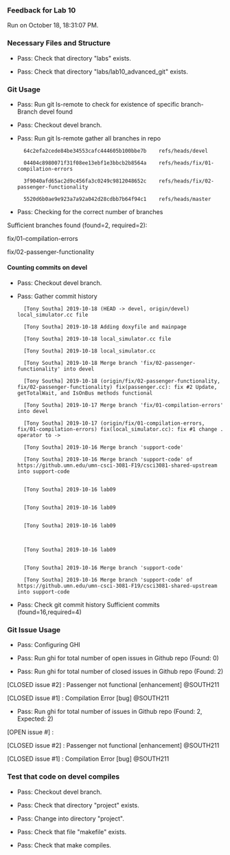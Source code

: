 ### Feedback for Lab 10

Run on October 18, 18:31:07 PM.


### Necessary Files and Structure

+ Pass: Check that directory "labs" exists.

+ Pass: Check that directory "labs/lab10_advanced_git" exists.


### Git Usage

+ Pass: Run git ls-remote to check for existence of specific branch- Branch devel found

+ Pass: Checkout devel branch.



+ Pass: Run git ls-remote gather all branches in repo

		64c2efa2cede84be34553cafc444605b100bbe7b	refs/heads/devel

		04404c8980071f31f08ee13ebf1e3bbcb2b8564a	refs/heads/fix/01-compilation-errors

		3f9040afd65ac2d9c456fa3c0249c9812048652c	refs/heads/fix/02-passenger-functionality

		5520d6b0ae9e923a7a92a042d28cdbb7b64f94c1	refs/heads/master



+ Pass: Checking for the correct number of branches

Sufficient branches found (found=2, required=2):

fix/01-compilation-errors

fix/02-passenger-functionality


#### Counting commits on devel

+ Pass: Checkout devel branch.



+ Pass: Gather commit history

		[Tony Southa] 2019-10-18 (HEAD -> devel, origin/devel) local_simulator.cc file 

		[Tony Southa] 2019-10-18 Adding doxyfile and mainpage 

		[Tony Southa] 2019-10-18 local_simulator.cc file 

		[Tony Southa] 2019-10-18 local_simulator.cc 

		[Tony Southa] 2019-10-18 Merge branch 'fix/02-passenger-functionality' into devel 

		[Tony Southa] 2019-10-18 (origin/fix/02-passenger-functionality, fix/02-passenger-functionality) fix(passenger.cc): fix #2 Update, getTotalWait, and IsOnBus methods functional 

		[Tony Southa] 2019-10-17 Merge branch 'fix/01-compilation-errors' into devel 

		[Tony Southa] 2019-10-17 (origin/fix/01-compilation-errors, fix/01-compilation-errors) fix(local_simulator.cc): fix #1 change . operator to -> 

		[Tony Southa] 2019-10-16 Merge branch 'support-code' 

		[Tony Southa] 2019-10-16 Merge branch 'support-code' of https://github.umn.edu/umn-csci-3081-F19/csci3081-shared-upstream into support-code 


		[Tony Southa] 2019-10-16 lab09 


		[Tony Southa] 2019-10-16 lab09 


		[Tony Southa] 2019-10-16 lab09 



		[Tony Southa] 2019-10-16 lab09 


		[Tony Southa] 2019-10-16 Merge branch 'support-code' 

		[Tony Southa] 2019-10-16 Merge branch 'support-code' of https://github.umn.edu/umn-csci-3081-F19/csci3081-shared-upstream into support-code 






















+ Pass: Check git commit history
Sufficient commits (found=16,required=4)


### Git Issue Usage

+ Pass: Configuring GHI

+ Pass: Run ghi for total number of open issues in Github repo (Found: 0)

+ Pass: Run ghi for total number of closed issues in Github repo (Found: 2)

[CLOSED issue #2] :  Passenger not functional [enhancement] @SOUTH211

[CLOSED issue #1] :  Compilation Error [bug] @SOUTH211





+ Pass: Run ghi for total number of issues in Github repo (Found: 2, Expected: 2) 

 [OPEN issue #] : 

[CLOSED issue #2] :  Passenger not functional [enhancement] @SOUTH211

[CLOSED issue #1] :  Compilation Error [bug] @SOUTH211

 




### Test that code on  devel compiles

+ Pass: Checkout devel branch.



+ Pass: Check that directory "project" exists.

+ Pass: Change into directory "project".

+ Pass: Check that file "makefile" exists.

+ Pass: Check that make compiles.



